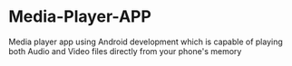 # Media-Player-APP
Media player app using Android development which is capable of playing both Audio and Video files directly from your phone's memory

